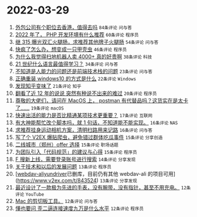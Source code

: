 # 2022-03-29

1. [外包公司有个职位去香港，值得去吗](https://www.v2ex.com/t/843541) `84条评论` `问与答`
1. [2022 年了， PHP 开发环境有什么推荐](https://www.v2ex.com/t/843525) `60条评论` `程序员`
1. [继 315 曝光双汇火腿肠，求推荐其他牌子火腿肠](https://www.v2ex.com/t/843531) `54条评论` `问与答`
1. [快疯了怎么办，想变成一只甲壳虫](https://www.v2ex.com/t/843529) `46条评论` `程序员`
1. [为什么我觉得扫地机器人卖 4000+ 真的好贵啊](https://www.v2ex.com/t/843546) `38条评论` `科技`
1. [21 世纪什么语言最值得学习？](https://www.v2ex.com/t/843536) `34条评论` `问与答`
1. [不知道是人能力的问题还是前端技术栈的问题](https://www.v2ex.com/t/843599) `23条评论` `问与答`
1. [正确重装 windows10 的方式是什么](https://www.v2ex.com/t/843591) `22条评论` `Windows`
1. [发现知乎变味了](https://www.v2ex.com/t/843603) `21条评论` `知乎`
1. [翻看了近 12 年的说说 突然有种说不出来的难过](https://www.v2ex.com/t/843534) `20条评论` `程序员`
1. [尊敬的大佬们，请问在 MacOS 上， postman 有代替品吗？这货实在是太卡了……](https://www.v2ex.com/t/843621) `19条评论` `macOS`
1. [快速出活的能力是否比精通某项技术更重要？](https://www.v2ex.com/t/843552) `17条评论` `互联网`
1. [有大神能帮忙改个脚本吗，就 1 句话，不知道能不能实现。](https://www.v2ex.com/t/843560) `16条评论` `NAS`
1. [求推荐挂身运动相机方案，清明扫路用来记路](https://www.v2ex.com/t/843532) `16条评论` `问与答`
1. [写了个 V2EX 爆贴爬虫，避免错过群体吃瓜事件](https://www.v2ex.com/t/843588) `15条评论` `分享创造`
1. [二线城市（郑州）offer 选择](https://www.v2ex.com/t/843533) `15条评论` `职场话题`
1. [为团队引入「代码规范」的建议与心得](https://www.v2ex.com/t/843526) `15条评论` `程序员`
1. [F 搜新上线，需要登录账号进行搜索](https://www.v2ex.com/t/843550) `14条评论` `分享发现`
1. [关于技术和以后的发展问题](https://www.v2ex.com/t/843542) `13条评论` `程序员`
1. [[webdav-aliyundriver](https://github.com/zxbu/webdav-aliyundriver)已删库，目前仍有其他 webdav-ali 的项目可用](https://www.v2ex.com/t/843524) `13条评论` `分享发现`
1. [最近设计了一款极为先进的手表，没有腕带，没有指针，甚至不用充电。](https://www.v2ex.com/t/843581) `12条评论` `YouTube`
1. [Mac 的剪切板工具。](https://www.v2ex.com/t/843565) `12条评论` `问与答`
1. [懂也要问 歪二逼连接速度九万是什么水平](https://www.v2ex.com/t/843556) `12条评论` `程序员`
